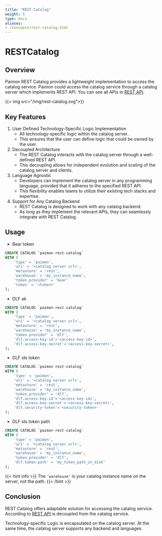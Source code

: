 ```yaml
---
title: "REST Catalog"
weight: 5
type: docs
aliases:
- /concepts/rest-catalog.html
---
```

<!--
Licensed to the Apache Software Foundation (ASF) under one
or more contributor license agreements.  See the NOTICE file
distributed with this work for additional information
regarding copyright ownership.  The ASF licenses this file
to you under the Apache License, Version 2.0 (the
"License"); you may not use this file except in compliance
with the License.  You may obtain a copy of the License at

  http://www.apache.org/licenses/LICENSE-2.0

Unless required by applicable law or agreed to in writing,
software distributed under the License is distributed on an
"AS IS" BASIS, WITHOUT WARRANTIES OR CONDITIONS OF ANY
KIND, either express or implied.  See the License for the
specific language governing permissions and limitations
under the License.
-->

# RESTCatalog

## Overview

Paimon REST Catalog provides a lightweight implementation to access the catalog service. Paimon could access the
catalog service through a catalog server which implements REST API. You can see all APIs in [REST API](https://github.com/apache/paimon/blob/master/paimon-open-api/rest-catalog-open-api.yaml).

{{< img src="/img/rest-catalog.svg">}}

## Key Features

1. User Defined Technology-Specific Logic Implementation
   - All technology-specific logic within the catalog server. 
   - This ensures that the user can define logic that could be owned by the user.
2. Decoupled Architecture
   - The REST Catalog interacts with the catalog server through a well-defined REST API. 
   - This decoupling allows for independent evolution and scaling of the catalog server and clients.
3. Language Agnostic
   - Developers can implement the catalog server in any programming language, provided that it adheres to the specified REST API.
   - This flexibility enables teams to utilize their existing tech stacks and expertise.
4. Support for Any Catalog Backend
   - REST Catalog is designed to work with any catalog backend. 
   - As long as they implement the relevant APIs, they can seamlessly integrate with REST Catalog.

## Usage

- Bear token

```sql
CREATE CATALOG `paimon-rest-catalog`
WITH (
    'type' = 'paimon',
    'uri' = '<catalog server url>',
    'metastore' = 'rest',
    'warehouse' = 'my_instance_name',
    'token.provider' = 'bear'
    'token' = '<token>'
);
```

- DLF ak

```sql
CREATE CATALOG `paimon-rest-catalog`
WITH (
    'type' = 'paimon',
    'uri' = '<catalog server url>',
    'metastore' = 'rest',
    'warehouse' = 'my_instance_name',
    'token.provider' = 'dlf',
    'dlf.access-key-id'='<access-key-id>',
    'dlf.access-key-secret'='<access-key-secret>',
);
```

- DLF sts token

```sql
CREATE CATALOG `paimon-rest-catalog`
WITH (
    'type' = 'paimon',
    'uri' = '<catalog server url>',
    'metastore' = 'rest',
    'warehouse' = 'my_instance_name',
    'token.provider' = 'dlf',
    'dlf.access-key-id'='<access-key-id>',
    'dlf.access-key-secret'='<access-key-secret>',
    'dlf.security-token'='<security-token>'
);
```

- DLF sts token path

```sql
CREATE CATALOG `paimon-rest-catalog`
WITH (
    'type' = 'paimon',
    'uri' = '<catalog server url>',
    'metastore' = 'rest',
    'warehouse' = 'my_instance_name',
    'token.provider' = 'dlf',
    'dlf.token-path' = 'my_token_path_in_disk'
);
```

{{< hint info >}}
The `'warehouse'` is your catalog instance name on the server, not the path.
{{< /hint >}}

## Conclusion

REST Catalog offers adaptable solution for accessing the catalog service. According to [REST API](https://github.com/apache/paimon/blob/master/paimon-open-api/rest-catalog-open-api.yaml) is decoupled
from the catalog service.

Technology-specific Logic is encapsulated on the catalog server. At the same time, the catalog server supports any
backend and languages.
